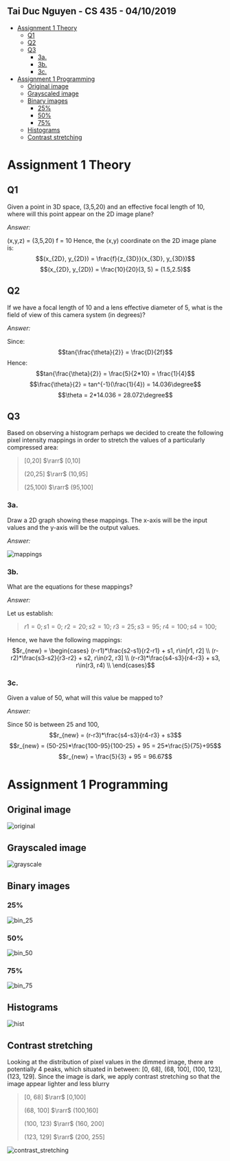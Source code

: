 ## Tai Duc Nguyen - CS 435 - 04/10/2019

- [Assignment 1 Theory](#assignment-1-theory)
  - [Q1](#q1)
  - [Q2](#q2)
  - [Q3](#q3)
    - [3a.](#3a)
    - [3b.](#3b)
    - [3c.](#3c)
- [Assignment 1 Programming](#assignment-1-programming)
  - [Original image](#original-image)
  - [Grayscaled image](#grayscaled-image)
  - [Binary images](#binary-images)
    - [25%](#25)
    - [50%](#50)
    - [75%](#75)
  - [Histograms](#histograms)
  - [Contrast stretching](#contrast-stretching)

# Assignment 1 Theory
## Q1
Given a point in 3D space, (3,5,20) and an effective focal length of 10, where will this point appear on the 2D image plane?

*Answer:*

(x,y,z) = (3,5,20)
f = 10
Hence, the (x,y) coordinate on the 2D image plane is:
$$(x_{2D}, y_{2D}) = \frac{f}{z_{3D}}(x_{3D}, y_{3D})$$
$$(x_{2D}, y_{2D}) = \frac{10}{20}(3, 5) = (1.5,2.5)$$
## Q2
If we have a focal length of 10 and a lens effective diameter of 5, what is the field of view of this camera system (in degrees)?

*Answer:*

Since:
$$tan{\frac{\theta}{2}} = \frac{D}{2f}$$
Hence:
$$tan{\frac{\theta}{2}} = \frac{5}{2*10} = \frac{1}{4}$$
$$\frac{\theta}{2} = tan^{-1}(\frac{1}{4}) = 14.036\degree$$
$$\theta = 2*14.036 = 28.072\degree$$

## Q3
Based on observing a histogram perhaps we decided to create the following pixel intensity mappings in order to stretch the values of a particularly compressed area:
> [0,20] $\rarr$ [0,10]
> 
> (20,25] $\rarr$ (10,95]
> 
> (25,100) $\rarr$ (95,100]

### 3a.
Draw a 2D graph showing these mappings. The x-axis will be the input values and the y-axis will be the output values. 

*Answer:*

![mappings](Q3a_HW1_Theory.png)

### 3b. 
What are the equations for these mappings?

*Answer:*

Let us establish:
> $r1 = 0; s1 = 0;$
> $r2 = 20; s2 = 10;$
> $r3 = 25; s3 = 95;$
> $r4 = 100; s4 = 100;$

Hence, we have the following mappings:
$$r_{new} = \begin{cases} 
    (r-r1)*\frac{s2-s1}{r2-r1} + s1, r\in[r1, r2] \\
    (r-r2)*\frac{s3-s2}{r3-r2} + s2, r\in(r2, r3] \\
    (r-r3)*\frac{s4-s3}{r4-r3} + s3, r\in(r3, r4) \\
\end{cases}$$

### 3c.
Given a value of 50, what will this value be mapped to?

*Answer:*

Since 50 is between 25 and 100,
$$r_{new} = (r-r3)*\frac{s4-s3}{r4-r3} + s3$$
$$r_{new} = (50-25)*\frac{100-95}{100-25} + 95 = 25*\frac{5}{75}+95$$
$$r_{new} = \frac{5}{3} + 95 = 96.67$$

# Assignment 1 Programming
## Original image
![original](golden_retriever.jpg)

## Grayscaled image
![grayscale](gray_golden_retriever.jpg)

## Binary images
### 25%
![bin_25](bin_25_golden_retriever.jpg)
### 50%
![bin_50](bin_50_golden_retriever.jpg)
### 75%
![bin_75](bin_75_golden_retriever.jpg)

## Histograms
![hist](Distributions&#32;of&#32;pixels&#32;(gray&#32;and&#32;rgb&#32;channels).png)

## Contrast stretching
Looking at the distribution of pixel values in the dimmed image, there are potentially 4 peaks, which situated in between:
[0, 68], (68, 100], (100, 123], (123, 129]. Since the image is dark, we apply contrast stretching so that the image appear lighter and less blurry
> [0, 68] $\rarr$ [0,100]
> 
> (68, 100] $\rarr$ (100,160]
> 
> (100, 123) $\rarr$ (160, 200]
> 
> (123, 129] $\rarr$ (200, 255]

![contrast_stretching](Contrast&#32;stretched&#32;results&#32;with&#32;distributions.png)
